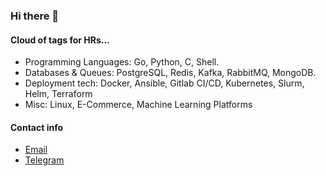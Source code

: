 ### Hi there 👋

#### Cloud of tags for HRs...

* Programming Languages: Go, Python, C, Shell.
* Databases & Queues: PostgreSQL, Redis, Kafka, RabbitMQ, MongoDB.
* Deployment tech: Docker, Ansible, Gitlab CI/CD, Kubernetes, Slurm, Helm, Terraform
* Misc: Linux, E-Commerce, Machine Learning Platforms

#### Contact info

* [Email](mailto:cdayz@yandex.ru)
* [Telegram](https://t.me/nstomchik)
